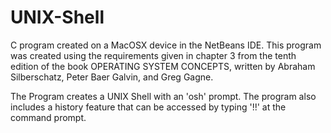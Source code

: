 # UNIX-Shell
C program created on a MacOSX device in the NetBeans IDE. This program was created using the requirements given in chapter 3 from the tenth edition of the book OPERATING SYSTEM CONCEPTS, written by Abraham Silberschatz, Peter Baer Galvin, and Greg Gagne.

The Program creates a UNIX Shell with an 'osh' prompt. 
The program also includes a history feature that can be accessed by typing '!!' at the command prompt.
